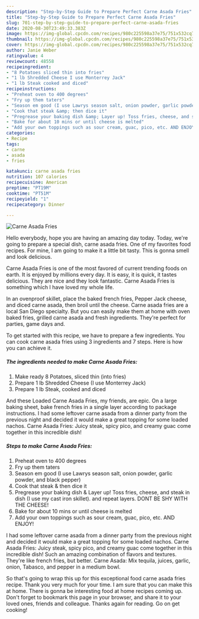 ```yaml
---
description: "Step-by-Step Guide to Prepare Perfect Carne Asada Fries"
title: "Step-by-Step Guide to Prepare Perfect Carne Asada Fries"
slug: 701-step-by-step-guide-to-prepare-perfect-carne-asada-fries
date: 2020-08-30T23:49:33.383Z
image: https://img-global.cpcdn.com/recipes/980c225598a37e75/751x532cq70/carne-asada-fries-recipe-main-photo.jpg
thumbnail: https://img-global.cpcdn.com/recipes/980c225598a37e75/751x532cq70/carne-asada-fries-recipe-main-photo.jpg
cover: https://img-global.cpcdn.com/recipes/980c225598a37e75/751x532cq70/carne-asada-fries-recipe-main-photo.jpg
author: Janie Weber
ratingvalue: 4
reviewcount: 48558
recipeingredient:
- "8 Potatoes sliced thin into fries"
- "1 lb Shredded Cheese I use Monterrey Jack"
- "1 lb Steak cooked and diced"
recipeinstructions:
- "Preheat oven to 400 degrees"
- "Fry up them taters"
- "Season em good (I use Lawrys season salt, onion powder, garlic powder, and black pepper)"
- "Cook that steak &amp; then dice it"
- "Pregrease your baking dish &amp; Layer up! Toss fries, cheese, and steak in dish (I use my cast iron skillet). and repeat layers. DONT BE SHY WITH THE CHEESE!"
- "Bake for about 10 mins or until cheese is melted"
- "Add your own toppings such as sour cream, guac, pico, etc. AND ENJOY!"
categories:
- Recipe
tags:
- carne
- asada
- fries

katakunci: carne asada fries 
nutrition: 107 calories
recipecuisine: American
preptime: "PT19M"
cooktime: "PT51M"
recipeyield: "1"
recipecategory: Dinner

---
```



![Carne Asada Fries](https://img-global.cpcdn.com/recipes/980c225598a37e75/751x532cq70/carne-asada-fries-recipe-main-photo.jpg)

Hello everybody, hope you are having an amazing day today. Today, we're going to prepare a special dish, carne asada fries. One of my favorites food recipes. For mine, I am going to make it a little bit tasty. This is gonna smell and look delicious.

Carne Asada Fries is one of the most favored of current trending foods on earth. It is enjoyed by millions every day. It is easy, it is quick, it tastes delicious. They are nice and they look fantastic. Carne Asada Fries is something which I have loved my whole life.

In an ovenproof skillet, place the baked french fries, Pepper Jack cheese, and diced carne asada, then broil until the cheese. Carne asada fries are a local San Diego specialty. But you can easily make them at home with oven baked fries, grilled carne asada and fresh ingredients. They&#39;re perfect for parties, game days and.


To get started with this recipe, we have to prepare a few ingredients. You can cook carne asada fries using 3 ingredients and 7 steps. Here is how you can achieve it.

<!--inarticleads1-->

##### The ingredients needed to make Carne Asada Fries:

1. Make ready 8 Potatoes, sliced thin (into fries)
1. Prepare 1 lb Shredded Cheese (I use Monterrey Jack)
1. Prepare 1 lb Steak, cooked and diced


And these Loaded Carne Asada Fries, my friends, are epic. On a large baking sheet, bake french fries in a single layer according to package instructions. I had some leftover carne asada from a dinner party from the previous night and decided it would make a great topping for some loaded nachos. Carne Asada Fries: Juicy steak, spicy pico, and creamy guac come together in this incredible dish! 

<!--inarticleads2-->

##### Steps to make Carne Asada Fries:

1. Preheat oven to 400 degrees
1. Fry up them taters
1. Season em good (I use Lawrys season salt, onion powder, garlic powder, and black pepper)
1. Cook that steak &amp; then dice it
1. Pregrease your baking dish &amp; Layer up! Toss fries, cheese, and steak in dish (I use my cast iron skillet). and repeat layers. DONT BE SHY WITH THE CHEESE!
1. Bake for about 10 mins or until cheese is melted
1. Add your own toppings such as sour cream, guac, pico, etc. AND ENJOY!


I had some leftover carne asada from a dinner party from the previous night and decided it would make a great topping for some loaded nachos. Carne Asada Fries: Juicy steak, spicy pico, and creamy guac come together in this incredible dish! Such an amazing combination of flavors and textures. They&#39;re like french fries, but better. Carne Asada: Mix tequila, juices, garlic, onion, Tabasco, and pepper in a medium bowl. 

So that's going to wrap this up for this exceptional food carne asada fries recipe. Thank you very much for your time. I am sure that you can make this at home. There is gonna be interesting food at home recipes coming up. Don't forget to bookmark this page in your browser, and share it to your loved ones, friends and colleague. Thanks again for reading. Go on get cooking!
